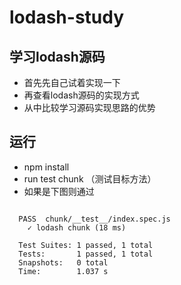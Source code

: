 # lodash-study

## 学习lodash源码

- 首先先自己试着实现一下
- 再查看lodash源码的实现方式
- 从中比较学习源码实现思路的优势

## 运行

- npm install
- run test chunk （测试目标方法）
- 如果是下图则通过

``` shell

  PASS  chunk/__test__/index.spec.js
    ✓ lodash chunk (18 ms)

  Test Suites: 1 passed, 1 total
  Tests:       1 passed, 1 total
  Snapshots:   0 total
  Time:        1.037 s

```